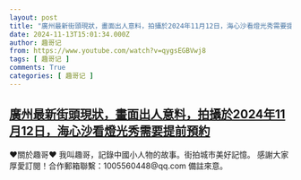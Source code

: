 ```yaml
---
layout: post
title: "廣州最新街頭現狀，畫面出人意料，拍攝於2024年11月12日，海心沙看燈光秀需要提前預約"
date: 2024-11-13T15:01:34.000Z
author: 趣哥记
from: https://www.youtube.com/watch?v=qygsEGBVwj8
tags: [ 趣哥记 ]
comments: True
categories: [ 趣哥记 ]
---
```

<!--1731510094000-->
[廣州最新街頭現狀，畫面出人意料，拍攝於2024年11月12日，海心沙看燈光秀需要提前預約](https://www.youtube.com/watch?v=qygsEGBVwj8)
------

<div>
♥關於趣哥♥  我叫趣哥，記錄中國小人物的故事。街拍城市美好記憶。  感謝大家厚愛訂閱！合作郵箱聯繫：1005560448@qq.com 備註來意。
</div>
